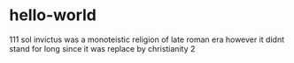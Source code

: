 # hello-world
111
sol invictus was a monoteistic religion of late roman era
however it didnt stand for long since it was replace by christianity 
2
